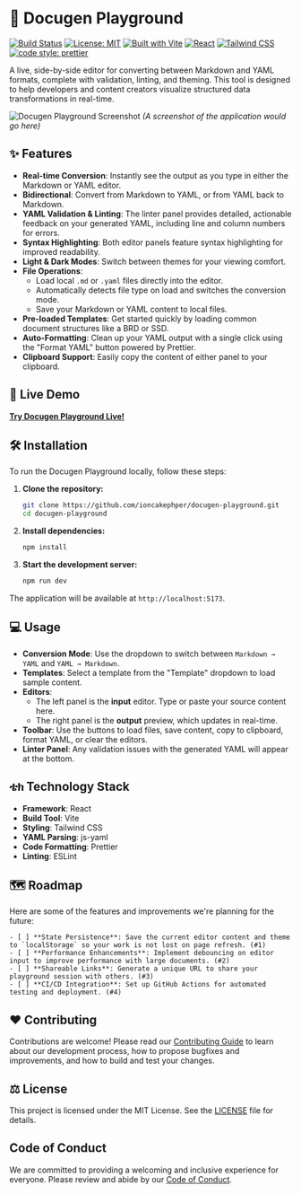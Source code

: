 # 🧪 Docugen Playground

[![Build Status](https://img.shields.io/travis/com/ioncakephper/docugen-playground.svg?style=for-the-badge)](https://travis-ci.com/ioncakephper/docugen-playground)
[![License: MIT](https://img.shields.io/badge/License-MIT-yellow.svg?style=for-the-badge)](https://opensource.org/licenses/MIT)
[![Built with Vite](https://img.shields.io/badge/Vite-B73BFE?style=for-the-badge&logo=vite&logoColor=FFD62E)](https://vitejs.dev/)
[![React](https://img.shields.io/badge/React-20232A?style=for-the-badge&logo=react&logoColor=61DAFB)](https://reactjs.org/)
[![Tailwind CSS](https://img.shields.io/badge/Tailwind_CSS-38B2AC?style=for-the-badge&logo=tailwind-css&logoColor=white)](https://tailwindcss.com/)
[![code style: prettier](https://img.shields.io/badge/code_style-prettier-ff69b4.svg?style=for-the-badge)](https://github.com/prettier/prettier)

A live, side-by-side editor for converting between Markdown and YAML formats, complete with validation, linting, and theming. This tool is designed to help developers and content creators visualize structured data transformations in real-time.

![Docugen Playground Screenshot](./.github/assets/screenshot.png)
_(A screenshot of the application would go here)_

## ✨ Features

- **Real-time Conversion**: Instantly see the output as you type in either the Markdown or YAML editor.
- **Bidirectional**: Convert from Markdown to YAML, or from YAML back to Markdown.
- **YAML Validation & Linting**: The linter panel provides detailed, actionable feedback on your generated YAML, including line and column numbers for errors.
- **Syntax Highlighting**: Both editor panels feature syntax highlighting for improved readability.
- **Light & Dark Modes**: Switch between themes for your viewing comfort.
- **File Operations**:
  - Load local `.md` or `.yaml` files directly into the editor.
  - Automatically detects file type on load and switches the conversion mode.
  - Save your Markdown or YAML content to local files.
- **Pre-loaded Templates**: Get started quickly by loading common document structures like a BRD or SSD.
- **Auto-Formatting**: Clean up your YAML output with a single click using the "Format YAML" button powered by Prettier.
- **Clipboard Support**: Easily copy the content of either panel to your clipboard.

## 🚀 Live Demo

[**Try Docugen Playground Live!**](https://ioncakephper.github.io/docugen-playground/)

## 🛠️ Installation

To run the Docugen Playground locally, follow these steps:

1. **Clone the repository:**

    ```bash
    git clone https://github.com/ioncakephper/docugen-playground.git
    cd docugen-playground
    ```

2. **Install dependencies:**

    ```bash
    npm install
    ```

3. **Start the development server:**

    ```bash
    npm run dev
    ```

The application will be available at `http://localhost:5173`.

## 💻 Usage

- **Conversion Mode**: Use the dropdown to switch between `Markdown → YAML` and `YAML → Markdown`.
- **Templates**: Select a template from the "Template" dropdown to load sample content.
- **Editors**:
  - The left panel is the **input** editor. Type or paste your source content here.
  - The right panel is the **output** preview, which updates in real-time.
- **Toolbar**: Use the buttons to load files, save content, copy to clipboard, format YAML, or clear the editors.
- **Linter Panel**: Any validation issues with the generated YAML will appear at the bottom.

## ቴክ Technology Stack

- **Framework**: React
- **Build Tool**: Vite
- **Styling**: Tailwind CSS
- **YAML Parsing**: js-yaml
- **Code Formatting**: Prettier
- **Linting**: ESLint

## 🗺️ Roadmap

Here are some of the features and improvements we're planning for the future:

    - [ ] **State Persistence**: Save the current editor content and theme to `localStorage` so your work is not lost on page refresh. (#1)
    - [ ] **Performance Enhancements**: Implement debouncing on editor input to improve performance with large documents. (#2)
    - [ ] **Shareable Links**: Generate a unique URL to share your playground session with others. (#3)
    - [ ] **CI/CD Integration**: Set up GitHub Actions for automated testing and deployment. (#4)

## ❤️ Contributing

Contributions are welcome! Please read our [Contributing Guide](CONTRIBUTING.md) to learn about our development process, how to propose bugfixes and improvements, and how to build and test your changes.

## ⚖️ License

This project is licensed under the MIT License. See the [LICENSE](LICENSE) file for details.

## Code of Conduct

We are committed to providing a welcoming and inclusive experience for everyone. Please review and abide by our [Code of Conduct](CODE_OF_CONDUCT.md).
